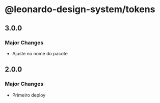 # @leonardo-design-system/tokens

## 3.0.0

### Major Changes

- Ajuste no nome do pacote

## 2.0.0

### Major Changes

- Primeiro deploy
